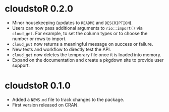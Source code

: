 # cloudstoR 0.2.0

* Minor housekeeping (updates to `README` and `DESCRIPTION`).
* Users can now pass additional arguments to `rio::import()` via `cloud_get`. For example, to set the column types or to choose the number or rows to import.
* `cloud_put` now returns a meaningful message on success or failure.
* New tests and workflow to directly test the API.
* `cloud_get` now deletes the temporary file once it is loaded into memory.
* Expand on the documentation and create a pkgdown site to provide user support.

# cloudstoR 0.1.0

* Added a `NEWS.md` file to track changes to the package.
* First version released on CRAN.
